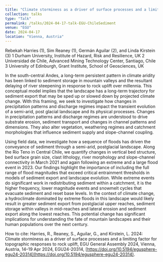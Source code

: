 ```yaml
---
title: "Climate storminess as a driver of surface processes and a limiting factor for topographic responses to rock uplift"
collection: talks
type: "Talk"
permalink: /talks/2024-04-17-talk-EGU-ChileSediment
venue: "EGU"
date: 2024-04-17
location: "Vienna, Austria"
---
```


Rebekah Harries (1), Sim Reaney (1), Germán Aguilar (2), and Linda Kirstein (3)
1 Durham University, Institute of Hazard, Risk and Resilience, UK
2 Universidad de Chile, Advanced Mining Technology Center, Santiago, Chile
3 University of Edinburgh, Grant Institute, School of Geosciences, UK

In the south-central Andes, a long-term persistent pattern in climate aridity has been linked to sediment storage in mountain valleys and the resultant delaying of river steepening in response to rock uplift over millennia. This conceptual model implies that the landscape has a long-term trajectory for sediment export that may be sped up or slowed down by projected climate change. With this framing, we seek to investigate how changes in precipitation patterns and discharge regimes impact the transient evolution of a semi-arid, post glacial landscape and its physical processes. Changes in precipitation patterns and discharge regimes are understood to drive substrate erosion, sediment transport and changes in channel patterns and dimensions. They also alter vegetation, weathering regimes and catchment morphologies that influence sediment supply and slope-channel coupling.  

Using field data, we investigate how a sequence of floods has driven the conveyance of sediment through a semi-arid, postglacial landscape. Along the Rio Teno in Central Chile, we quantify changes in vertical bed structure, bed surface grain size, clast lithology, river morphology and slope-channel connectivity in March 2021 and again following an extreme and a large flood event in 2023. Our findings highlight the importance of including the full range of flood magnitudes that exceed critical entrainment thresholds in models of sediment export and landscape evolution. While extreme events do significant work in redistributing sediment within a catchment, it is the higher frequency, lower magnitude events and snowmelt cycles that evacuate sediment and reset base levels. In the context of climate change, a hydroclimate dominated by extreme floods in this landscape would likely result in greater sediment export from postglacial upper reaches, sediment storage within valleys in mid-reaches and lateral erosion and sediment export along the lowest reaches. This potential change has significant implications for understanding the fate of mountain landscapes and their human populations over the next century.

How to cite: Harries, R., Reaney, S., Aguilar, G., and Kirstein, L. 2024: Climate storminess as a driver of surface processes and a limiting factor for topographic responses to rock uplift, EGU General Assembly 2024, Vienna, Austria, 14–19 Apr 2024, EGU24-20314, [https://doi.org/10.5194/egusphere-egu24-20314](https://doi.org/10.5194/egusphere-egu24-20314).
